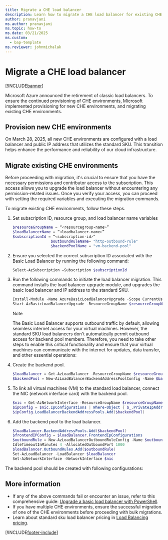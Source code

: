 ```yaml
---
title: Migrate a CHE load balancer 
description: Learn how to migrate a CHE load balancer for existing CHE environments.
author: pranavjani
ms.author: pranavjani
ms.topic: how-to 
ms.date: 03/21/2025
ms.custom: 
  - bap-template
ms.reviewer: johnmichalak
---
```


# Migrate a CHE load balancer

[!INCLUDE[banner](../includes/banner.md)]

Microsoft Azure announced the retirement of classic load balancers. To ensure the continued provisioning of CHE environments, Microsoft implemented provisioning for new CHE environments, and migrating existing CHE environments.

## Provision new CHE environments

On March 28, 2025, all new CHE environments are configured with a load balancer and public IP address that utilizes the standard SKU. This transition helps enhance the performance and reliability of our cloud infrastructure.

## Migrate existing CHE environments

Before proceeding with migration, it's crucial to ensure that you have the necessary permissions and contributor access to the subscription. This access allows you to upgrade the load balancer without encountering any permission-related issues. Once you verify your access, you can proceed with setting the required variables and executing the migration commands.

To migrate existing CHE environments, follow these steps.

1. Set  subscription ID, resource group, and load balancer name variables

   ```powershell
   $resourceGroupName = “<resourcegroup-name>”
   $loadBalancerName = “<loadbalancer-name>”
   $subscriptionId = “<subscription-id>”
                    $outboundRuleName= "http-outbound-rule"
                    $backendPoolName = "vm-backend-pool"
   ```
1. Ensure you selected the correct subscription ID associated with the Basic Load Balancer by running the following command:

   ```powershell
   Select-AzSubscription –Subscription $subscriptionId
   ```

1. Run the following commands to initiate the load balancer migration. This command installs the load balancer upgrade module, and upgrades the basic load balancer and IP address to the standard SKU.

   ```powershell
   Install-Module -Name AzureBasicLoadBalancerUpgrade -Scope CurrentUser -   Repository PSGallery -Force
   Start-AzBasicLoadBalancerUpgrade -ResourceGroupName $resourceGroupName -BasicLoadBalancerName $loadBalancerName
   ```

   > [!NOTE]
   > The Basic Load Balancer supports outbound traffic by default, allowing seamless internet access for your virtual machines. However, the standard SKU load balancers don't automatically permit outbound access for backend pool members. Therefore, you need to take other steps to enable this critical functionality and ensure that your virtual machines can communicate with the internet for updates, data transfer, and other essential operations:

1. Create the backend pool.

   ```powershell
   $loadBalancer = Get-AzLoadBalancer -ResourceGroupName $resourceGroupName -Name $loadBalancerName
   $backendPool = New-AzLoadBalancerBackendAddressPoolConfig -Name $backendPoolName
   ```
 
1. To link all virtual machines (VM) to the standard load balancer, connect the NIC (network interface card) with the backend pool.

   ```powershell
   $nic = Get-AzNetworkInterface -ResourceGroupName $resourceGroupName
   $ipConfig = $nic.IpConfigurations | Where-Object { $_.PrivateIpAddress -ne $null }
   $ipConfig.LoadBalancerBackendAddressPools.Add($backendPool)
   ```   

1. Add the backend pool to the load balancer.

   ```powershell
   $loadBalancer.BackendAddressPools.Add($backendPool)
   $frontendIPConfig = $loadBalancer.FrontendIpConfigurations
   $outboundRule = New-AzLoadBalancerOutboundRuleConfig -Name $outboundRuleName -BackendAddressPool $backendPool -FrontendIpConfiguration $frontendIPConfig -Protocol All - 
   IdleTimeoutInMinutes 4 -AllocatedOutboundPort 1000
   $loadBalancer.OutboundRules.Add($outboundRule)
   Set-AzLoadBalancer -LoadBalancer $loadBalancer
   Set-AzNetworkInterface -NetworkInterface $nic
   ```

The backend pool should be created with following configurations:

  
## More information

- If any of the above commands fail or encounter an issue, refer to this comprehensive guide: [Upgrade a basic load balancer with PowerShell](/azure/load-balancer/upgrade-basic-standard-with-powershell).
- If you have multiple CHE environments, ensure the successful migration of one of the CHE environments before proceeding with bulk migrations.
- Learn about standard sku load balancer pricing in [Load Balancing pricing](https://azure.microsoft.com/pricing/details/load-balancer).

[!INCLUDE[footer-include](../../../includes/footer-banner.md)]
